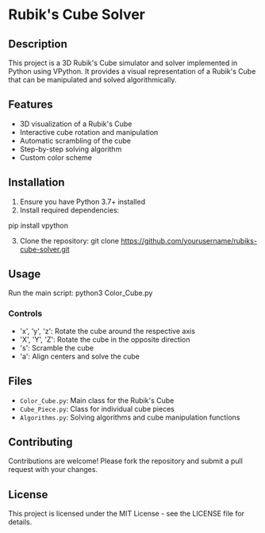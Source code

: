 # Rubik's Cube Solver

## Description
This project is a 3D Rubik's Cube simulator and solver implemented in Python using VPython. It provides a visual representation of a Rubik's Cube that can be manipulated and solved algorithmically.

## Features
- 3D visualization of a Rubik's Cube
- Interactive cube rotation and manipulation
- Automatic scrambling of the cube
- Step-by-step solving algorithm
- Custom color scheme

## Installation
1. Ensure you have Python 3.7+ installed
2. Install required dependencies:

pip install vpython

3. Clone the repository:
git clone https://github.com/yourusername/rubiks-cube-solver.git

## Usage
Run the main script:
python3 Color_Cube.py


### Controls
- 'x', 'y', 'z': Rotate the cube around the respective axis
- 'X', 'Y', 'Z': Rotate the cube in the opposite direction
- 's': Scramble the cube
- 'a': Align centers and solve the cube

## Files
- `Color_Cube.py`: Main class for the Rubik's Cube
- `Cube_Piece.py`: Class for individual cube pieces
- `Algorithms.py`: Solving algorithms and cube manipulation functions

## Contributing
Contributions are welcome! Please fork the repository and submit a pull request with your changes.

## License
This project is licensed under the MIT License - see the LICENSE file for details.

